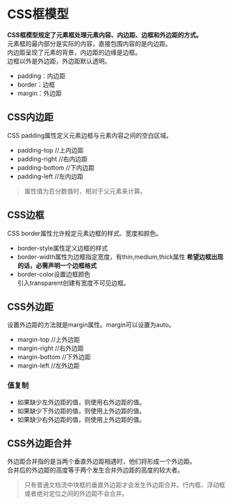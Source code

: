 # CSS框模型
**CSS框模型规定了元素框处理元素内容、内边距、边框和外边距的方式。**  
元素框的最内部分是实际的内容，直接包围内容的是内边距。  
内边距呈现了元素的背景，内边距的边缘是边框。  
边框以外是外边距，外边距默认透明。  
- padding：内边距
- border：边框
- margin：外边距
## CSS内边距
CSS padding属性定义元素边框与元素内容之间的空白区域。
- padding-top //上内边距
- padding-right //右内边距
- padding-bottom  //下内边距
- padding-left  //左内边距
>属性值为百分数值时，相对于父元素来计算。
## CSS边框
CSS border属性允许规定元素边框的样式、宽度和颜色。
- border-style属性定义边框的样式
- border-width属性为边框指定宽度，有thin,medium,thick属性
**希望边框出现的话，必需声明一个边框格式**
- border-color设置边框颜色  
引入transparent创建有宽度不可见边框。
## CSS外边距
设置外边距的方法就是margin属性。margin可以设置为auto。
- margin-top  //上外边距
- margin-right  //右外边距
- margin-bottom   //下外边距
- margin-left   //左外边距
### 值复制
- 如果缺少左外边距的值，则使用右外边距的值。
- 如果缺少下外边距的值，则使用上外边距的值。
- 如果缺少右外边距的值，则使用上外边距的值。
## CSS外边距合并
外边距合并指的是当两个垂直外边距相遇时，他们将形成一个外边距。  
合并后的外边距的高度等于两个发生合并外边距的高度的较大者。
>只有普通文档流中块框的垂直外边距才会发生外边距合并。行内框、浮动框或者绝对定位之间的外边距不会合并。
